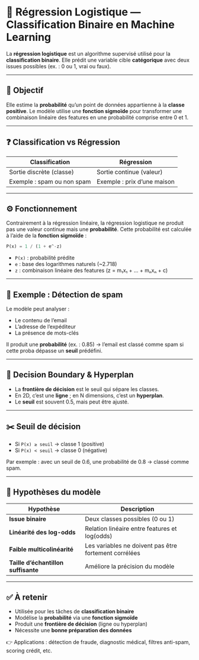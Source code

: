 
# 🔐 Régression Logistique — Classification Binaire en Machine Learning

La **régression logistique** est un algorithme supervisé utilisé pour la **classification binaire**. Elle prédit une variable cible **catégorique** avec deux issues possibles (ex. : 0 ou 1, vrai ou faux).

---

## 🧭 Objectif

Elle estime la **probabilité** qu’un point de données appartienne à la **classe positive**. Le modèle utilise une **fonction sigmoïde** pour transformer une combinaison linéaire des features en une probabilité comprise entre 0 et 1.

---

## ❓ Classification vs Régression

| Classification              | Régression                     |
|-----------------------------|--------------------------------|
| Sortie discrète (classe)    | Sortie continue (valeur)       |
| Exemple : spam ou non spam  | Exemple : prix d’une maison    |

---

## ⚙️ Fonctionnement

Contrairement à la régression linéaire, la régression logistique ne produit pas une valeur continue mais une **probabilité**. Cette probabilité est calculée à l’aide de la **fonction sigmoïde** :

```python
P(x) = 1 / (1 + e^-z)
```

- `P(x)` : probabilité prédite
- `e` : base des logarithmes naturels (~2.718)
- `z` : combinaison linéaire des features (z = m₁x₁ + ... + mₙxₙ + c)

---

## 🧪 Exemple : Détection de spam

Le modèle peut analyser :
- Le contenu de l’email
- L’adresse de l’expéditeur
- La présence de mots-clés

Il produit une **probabilité** (ex. : 0.85) → l’email est classé comme spam si cette proba dépasse un **seuil** prédéfini.

---

## 🧱 Decision Boundary & Hyperplan

- La **frontière de décision** est le seuil qui sépare les classes.
- En 2D, c’est une **ligne** ; en N dimensions, c’est un **hyperplan**.
- Le **seuil** est souvent 0.5, mais peut être ajusté.

---

## ✂️ Seuil de décision

- Si `P(x) ≥ seuil` → classe 1 (positive)
- Si `P(x) < seuil` → classe 0 (négative)

Par exemple : avec un seuil de 0.6, une probabilité de 0.8 → classé comme spam.

---

## 🧠 Hypothèses du modèle

| Hypothèse                         | Description |
|----------------------------------|-------------|
| **Issue binaire**                 | Deux classes possibles (0 ou 1) |
| **Linéarité des log-odds**       | Relation linéaire entre features et log(odds) |
| **Faible multicolinéarité**      | Les variables ne doivent pas être fortement corrélées |
| **Taille d’échantillon suffisante** | Améliore la précision du modèle |

---

## ✅ À retenir

- Utilisée pour les tâches de **classification binaire**
- Modélise la **probabilité** via une **fonction sigmoïde**
- Produit une **frontière de décision** (ligne ou hyperplan)
- Nécessite une **bonne préparation des données**

👉 Applications : détection de fraude, diagnostic médical, filtres anti-spam, scoring crédit, etc.

